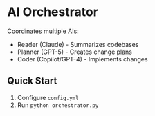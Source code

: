 # AI Orchestrator

Coordinates multiple AIs:
- Reader (Claude) - Summarizes codebases
- Planner (GPT-5) - Creates change plans
- Coder (Copilot/GPT-4) - Implements changes

## Quick Start
1. Configure `config.yml`
2. Run `python orchestrator.py`

